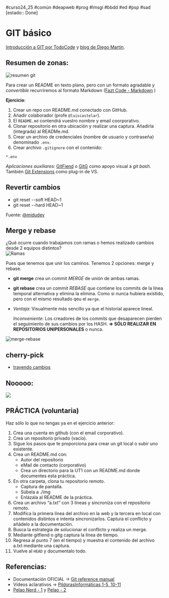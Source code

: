 #curso24_25 #común #deapweb #prog #lmsgi #bbdd #ed #psp #sad [estado:: Done]

# GIT básico
[Introducción a GIT por TodoCode](https://www.youtube.com/watch?v=mCVQgSyjCkI&list=PLQxX2eiEaqby-qh4raiKfYyb4T7WyHsfW) y [blog de Diego Martín](https://www.diegocmartin.com/tutorial-git/).

## Resumen de zonas:

![resumen git](https://cfw.rabbitloader.xyz/eyJjIjp0cnVlLCJoIjoid3d3LmRpZWdvY21hcnRpbi5jb20iLCJ2IjoxMzQ2MTc0NzgzfQ/wp-content/uploads/2018/12/git-workflow1.png)

Para crear un README en texto plano, pero con un formato agradable y *convertible* recurriremos al formato Markdown ([Fazt Code - Markdown](https://www.youtube.com/watch?v=oxaH9CFpeEE) )


**Ejercicio**: 
1. Crear un repo con README.md conectado con GitHub.
2. Añadir colaborador (profe `@luiscastelar`).
3. El `README.md` contendrá vuestro nombre y email coorporativo.
4. Clonar repositorio en otra ubicación y realizar una captura. Añadirla (integrada) al READMe.md.
5. Crear un archivo de credenciales (nombre de usuario y contraseña) denominado `.env`.
6. Crear archivo `.gitignore` con el contenido:
  ```
  *.env
  ```

*Aplicaciones auxiliares:* [GitFiend](https://gitfiend.com/) o [GitG](https://wiki.gnome.org/Apps/Gitg) como apoyo visual a *git bash*. También [Git Extensions](https://gitextensions.github.io/) como plug-in de VS.

## Revertir cambios
+ git reset --soft HEAD~1
+ git reset --hard HEAD~1

Fuente: [@midudev](https://youtube.com/shorts/IwatUhxAsdU?si=fDiKuvklhy_0N2_v)

## Merge y rebase
¿Qué ocurre cuando trabajamos con ramas o hemos realizado cambios desde 2 equipos distintos? \
![Ramas](https://miro.medium.com/max/720/1*wRBcfPnjdm8vY40j9iIl7g.png)

Pues que tenemos que unir los caminos. Tenemos 2 opciones: merge y rebase.
+ **git merge** crea un commit *MERGE* de unión de ambas ramas.
+ **git rebase** crea un commit *REBASE* que contiene los commits de la línea temporal alternativa y elimina la elimina. Como si nunca hubiera existido, pero con el mismo resultado qeu el `merge`.
+ 
  *Ventaja*: Visualmente más sencillo ya que el historial aparece lineal.
  
  *Inconveniente*: Los creadores de los commits que desaparecen pierden el seguimiento de sus cambios por los HASH. **=> SÓLO REALIZAR EN REPOSITORIOS UNIPERSONALES** o nunca.
  
![merge-rebase](https://miro.medium.com/max/720/1*UDKJF0BHO_USMuovMgdylQ.png)

## cherry-pick
+ [trayendo cambios](https://www.juannicolas.eu/dominando-git-cherry-pick-guia-basica/)


## Nooooo: 
![](pub23/ed/assets/git_push_--force.jpg)


## PRÁCTICA (voluntaria)
Haz sólo lo que no tengas ya en el ejercicio anterior:
1. Crea una cuenta en github (con el email corporativo).
2. Crea un repositorio privado (vacío).
3. Sigue los pasos que te proporciona para crear un git local o subir uno existente.
4. Crea un README.md con:
   + Autor del repositorio
   + eMail de contacto (corporativo)
   + Crea un directorio para la UT1 con un README.md donde documentes esta práctica.
6. En otra carpeta, clona tu repositorio remoto.
   + Captura de pantalla.
   + Súbela a ./img
   + Enlázala al README de la práctica.
7. Crea un archivo “a.txt” con 3 líneas y sincroniza con el repositorio remoto.
8. Modifica la primera línea del archivo en la web y la tercera en local con contenidos distintos e intenta sincronizarlos. Captura el conflicto y añádelo a la documentación.
9. Busca la estrategia de solucionar el conflicto y realiza un merge.
10. Mediante gitfiend o gitg captura la línea de tiempo.
11. Regresa al punto 7 (en el tiempo) y muestra el contenido del archivo a.txt mediante una captura.
12. Vuelve al `HEAD` y documentalo todo.

## Referencias:
  + Documentación OFICIAL -> [Git reference manual](https://git-scm.com/docs)
  + Vídeos aclarativos -> [PildorasInformáticas 1-5, 10-11](https://www.youtube.com/watch?v=ANF1X42_ae4&list=PLU8oAlHdN5BlyaPFiNQcV0xDqy0eR35aU)
  + [Pelao Nerd - 1](https://youtu.be/kEPF-MWGq1w) y [Pelao - 2](https://youtu.be/7-JHoPyJy-Q)


